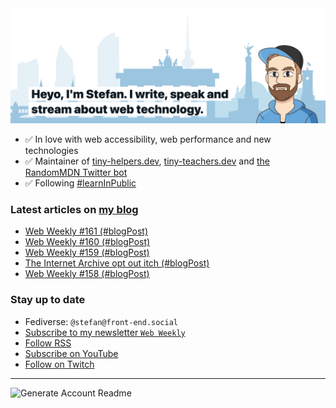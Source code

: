 <img alt="Heyo, I'm Stefan. I write and speak about web technology." src="https://raw.githubusercontent.com/stefanjudis/stefanjudis/main/screenshot.png">

- ✅ In love with web accessibility, web performance and new technologies
- ✅ Maintainer of [tiny-helpers.dev](https://tiny-helpers.dev), [tiny-teachers.dev](https://tiny-teachers.dev/) and [the RandomMDN Twitter bot](https://twitter.com/randomMDN)
- ✅ Following [#learnInPublic](https://www.stefanjudis.com/today-i-learned/)
### Latest articles on [my blog](https://www.stefanjudis.com)

<!-- BLOG-POST-LIST:START -->
- [Web Weekly #161 &lpar;#blogPost&rpar;](https://www.stefanjudis.com/blog/web-weekly-161/)
- [Web Weekly #160 &lpar;#blogPost&rpar;](https://www.stefanjudis.com/blog/web-weekly-160/)
- [Web Weekly #159 &lpar;#blogPost&rpar;](https://www.stefanjudis.com/blog/web-weekly-159/)
- [The Internet Archive opt out itch &lpar;#blogPost&rpar;](https://www.stefanjudis.com/blog/the-internet-archive-opt-out-itch/)
- [Web Weekly #158 &lpar;#blogPost&rpar;](https://www.stefanjudis.com/blog/web-weekly-158/)
<!-- BLOG-POST-LIST:END -->

### Stay up to date

- Fediverse: `@stefan@front-end.social`
- [Subscribe to my newsletter `Web Weekly`](https://webweekly.email/)
- [Follow RSS](https://www.stefanjudis.com/feeds/)
- [Subscribe on YouTube](https://youtube.com/c/stefanjudis)
- [Follow on Twitch](https://www.twitch.tv/stefanjudis)

---

![Generate Account Readme](https://github.com/stefanjudis/stefanjudis/workflows/Generate%20Account%20Readme/badge.svg)
